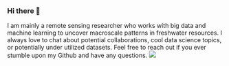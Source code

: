### Hi there 👋
I am mainly a remote sensing researcher who works with big data and machine learning to uncover macroscale patterns in freshwater resources.  I always love to chat about potential collaborations, cool data science topics, or potentially under utilized datasets.  Feel free to reach out if you ever stumble upon my Github and have any questions.
![](https://github.blog/wp-content/uploads/2020/11/97828882-616ae680-1c96-11eb-8110-4f39349b4033-1.gif?fit=1200%2C630)
